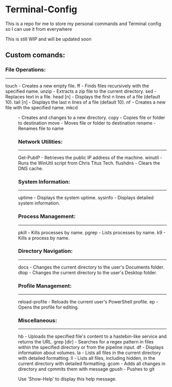 # Terminal-Config

This is a repo for me to store my personal commands and Terminal config so I can use it from everywhere

This is still WIP and will be updated soon

## Custom comands:

### File Operations:
---
touch <file>       - Creates a new empty file.
ff <name>          - Finds files recursively with the specified name.
unzip <file>       - Extracts a zip file to the current directory.
sed <file> <find> <replace> 	- Replaces text in a file.
head <path> [n]    - Displays the first n lines of a file (default 10).
tail <path> [n]    - Displays the last n lines of a file (default 10).
nf <name>          - Creates a new file with the specified name.
mkcd <dir>         - Creates and changes to a new directory.
copy <src> <dest>  - Copies file or folder to destination
move <src> <dest>  - Moves file or folder to destination
rename <path> <name>  - Renames file to name


### Network Utilities:
---
Get-PubIP          - Retrieves the public IP address of the machine.
winutil            - Runs the WinUtil script from Chris Titus Tech.
flushdns           - Clears the DNS cache.

### System Information:
---
uptime             - Displays the system uptime.
sysinfo            - Displays detailed system information.

### Process Management:
---
pkill <name>       - Kills processes by name.
pgrep <name>       - Lists processes by name.
k9 <name>          - Kills a process by name.

### Directory Navigation:
---
docs               - Changes the current directory to the user's Documents folder.
dtop               - Changes the current directory to the user's Desktop folder.

### Profile Management:
---
reload-profile     - Reloads the current user's PowerShell profile.
ep                 - Opens the profile for editing.

### Miscellaneous:
---
hb <file>          - Uploads the specified file's content to a hastebin-like service and returns the URL.
grep <regex> [dir] - Searches for a regex pattern in files within the specified directory or from the pipeline input.
df                 - Displays information about volumes.
la                 - Lists all files in the current directory with detailed formatting.
ll                 - Lists all files, including hidden, in the current directory with detailed formatting.
gcom <msg>	   - Adds all changes in directory and cpmmits them with message
gpush		   - Pushes to git


Use 'Show-Help' to display this help message.
